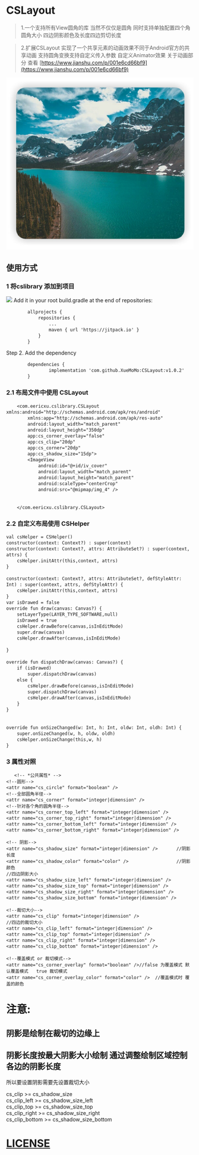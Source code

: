 # CSLayout
  >1.一个支持所有View圆角的库 当然不仅仅是圆角  同时支持单独配置四个角圆角大小 四边阴影颜色及长度四边剪切长度
  
  >2.扩展CSLayout 实现了一个共享元素的动画效果不同于Android官方的共享动画 支持圆角变换支持自定义传入参数 自定义Animator效果
  关于动画部分 查看 [https://www.jianshu.com/p/001e6cd66bf9](https://www.jianshu.com/p/001e6cd66bf9)
  
![圆角和阴影效果](/demoImg/1023565322.jpg)
## 使用方式 ##

### 1 将cslibrary 添加到项目 ###
[![](https://jitpack.io/v/XueMoMo/CSLayout.svg)](https://jitpack.io/#XueMoMo/CSLayout)
Add it in your root build.gradle at the end of repositories:

        	allprojects {
        		repositories {
        			...
        			maven { url 'https://jitpack.io' }
        		}
        	}
Step 2. Add the dependency
        
        	dependencies {
        	        implementation 'com.github.XueMoMo:CSLayout:v1.0.2'
        	}

### 2.1 布局文件中使用  CSLayout ###

        <com.eericxu.cslibrary.CSLayout xmlns:android="http://schemas.android.com/apk/res/android"
            xmlns:app="http://schemas.android.com/apk/res-auto"
            android:layout_width="match_parent"
            android:layout_height="350dp"
            app:cs_corner_overlay="false"
            app:cs_clip="20dp"
            app:cs_corner="20dp"
            app:cs_shadow_size="15dp">
            <ImageView
                android:id="@+id/iv_cover"
                android:layout_width="match_parent"
                android:layout_height="match_parent"
                android:scaleType="centerCrop"
                android:src="@mipmap/img_4" />
        
        
        </com.eericxu.cslibrary.CSLayout>

### 2.2 自定义布局使用  CSHelper ###
          
    val csHelper = CSHelper()
    constructor(context: Context?) : super(context)
    constructor(context: Context?, attrs: AttributeSet?) : super(context, attrs) {
        csHelper.initAttr(this,context, attrs)
    }
    
    constructor(context: Context?, attrs: AttributeSet?, defStyleAttr: Int) : super(context, attrs, defStyleAttr) {
        csHelper.initAttr(this,context, attrs)
    }
    var isDrawed = false
    override fun draw(canvas: Canvas?) {
        setLayerType(LAYER_TYPE_SOFTWARE,null)
        isDrawed = true
        csHelper.drawBefore(canvas,isInEditMode)
        super.draw(canvas)
        csHelper.drawAfter(canvas,isInEditMode)

    }

    override fun dispatchDraw(canvas: Canvas?) {
        if (isDrawed)
            super.dispatchDraw(canvas)
        else {
            csHelper.drawBefore(canvas,isInEditMode)
            super.dispatchDraw(canvas)
            csHelper.drawAfter(canvas,isInEditMode)
        }
    }


    override fun onSizeChanged(w: Int, h: Int, oldw: Int, oldh: Int) {
        super.onSizeChanged(w, h, oldw, oldh)
        csHelper.onSizeChange(this,w, h)
    }
### 3 属性对照 ###

       <!-- *公共属性* -->
    <!--圆形-->
    <attr name="cs_circle" format="boolean" />
    <!--全部圆角半径-->
    <attr name="cs_corner" format="integer|dimension" />
    <!--针对各个角的圆角半径-->
    <attr name="cs_corner_top_left" format="integer|dimension" />
    <attr name="cs_corner_top_right" format="integer|dimension" />
    <attr name="cs_corner_bottom_left" format="integer|dimension" />
    <attr name="cs_corner_bottom_right" format="integer|dimension" />

    <!-- 阴影-->
    <attr name="cs_shadow_size" format="integer|dimension" />       //阴影长度
    <attr name="cs_shadow_color" format="color" />                  //阴影颜色
    //四边阴影大小
    <attr name="cs_shadow_size_left" format="integer|dimension" />  
    <attr name="cs_shadow_size_top" format="integer|dimension" />
    <attr name="cs_shadow_size_right" format="integer|dimension" />
    <attr name="cs_shadow_size_bottom" format="integer|dimension" />

    <!--裁切大小-->
    <attr name="cs_clip" format="integer|dimension" />
    //四边的裁切大小
    <attr name="cs_clip_left" format="integer|dimension" />
    <attr name="cs_clip_top" format="integer|dimension" />
    <attr name="cs_clip_right" format="integer|dimension" />
    <attr name="cs_clip_bottom" format="integer|dimension" />

    <!--覆盖模式 or 裁切模式-->
    <attr name="cs_corner_overlay" format="boolean" />//false 为覆盖模式 默认覆盖模式   true 裁切模式
    <attr name="cs_corner_overlay_color" format="color" />  //覆盖模式时 覆盖的颜色
    

# 注意: #

 ## 阴影是绘制在裁切的边缘上 #
 ## 阴影长度按最大阴影大小绘制 通过调整绘制区域控制各边的阴影长度 ##
 所以要设置阴影需要先设置裁切大小
  
  cs_clip >= cs_shadow_size   
  cs_clip_left >= cs_shadow_size_left   
  cs_clip_top >= cs_shadow_size_top   
  cs_clip_right >= cs_shadow_size_right   
  cs_clip_bottom >= cs_shadow_size_bottom
  
     

# [LICENSE](/LICENSE)  #

